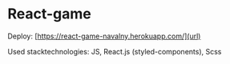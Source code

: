 # React-game

Deploy: [https://react-game-navalny.herokuapp.com/](url)

Used stacktechnologies: JS, React.js (styled-components), Scss
